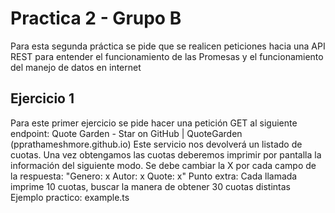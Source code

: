 # Practica 2 - Grupo B
Para esta segunda práctica se pide que se realicen peticiones hacia una API REST para entender el funcionamiento de las Promesas y el funcionamiento del manejo de datos en internet

## Ejercicio 1
Para este primer ejercicio se pide hacer una petición GET al siguiente endpoint: Quote Garden - Star on GitHub | QuoteGarden (pprathameshmore.github.io) 
Este servicio nos devolverá un listado de cuotas. Una vez obtengamos las cuotas deberemos imprimir por pantalla la información del siguiente modo.
Se debe cambiar la X por cada campo de la respuesta:
"Genero: x Autor: x Quote: x"
Punto extra: Cada llamada imprime 10 cuotas, buscar la manera de obtener 30 cuotas distintas
Ejemplo practico: 
example.ts
 